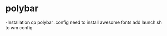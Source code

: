 # polybar

-Installation
  cp polybar .config
  need to install awesome fonts
  add launch.sh to wm config 
